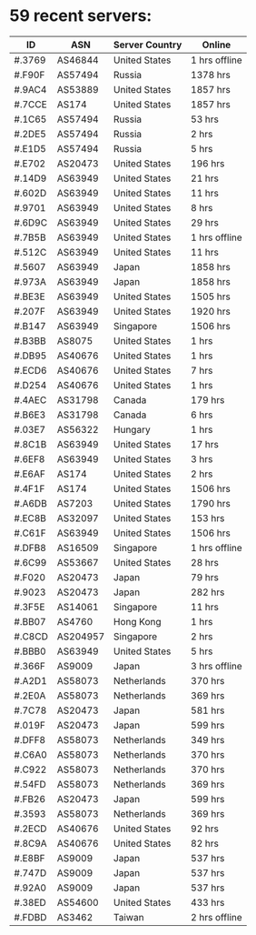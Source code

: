 # 59 recent servers:

| ID | ASN | Server Country | Online |
| ------ | ------ | ------ | ------ |
| #.3769 | AS46844 | United States | 1 hrs offline |
| #.F90F | AS57494 | Russia | 1378 hrs |
| #.9AC4 | AS53889 | United States | 1857 hrs |
| #.7CCE | AS174 | United States | 1857 hrs |
| #.1C65 | AS57494 | Russia | 53 hrs |
| #.2DE5 | AS57494 | Russia | 2 hrs |
| #.E1D5 | AS57494 | Russia | 5 hrs |
| #.E702 | AS20473 | United States | 196 hrs |
| #.14D9 | AS63949 | United States | 21 hrs |
| #.602D | AS63949 | United States | 11 hrs |
| #.9701 | AS63949 | United States | 8 hrs |
| #.6D9C | AS63949 | United States | 29 hrs |
| #.7B5B | AS63949 | United States | 1 hrs offline |
| #.512C | AS63949 | United States | 11 hrs |
| #.5607 | AS63949 | Japan | 1858 hrs |
| #.973A | AS63949 | Japan | 1858 hrs |
| #.BE3E | AS63949 | United States | 1505 hrs |
| #.207F | AS63949 | United States | 1920 hrs |
| #.B147 | AS63949 | Singapore | 1506 hrs |
| #.B3BB | AS8075 | United States | 1 hrs |
| #.DB95 | AS40676 | United States | 1 hrs |
| #.ECD6 | AS40676 | United States | 7 hrs |
| #.D254 | AS40676 | United States | 1 hrs |
| #.4AEC | AS31798 | Canada | 179 hrs |
| #.B6E3 | AS31798 | Canada | 6 hrs |
| #.03E7 | AS56322 | Hungary | 1 hrs |
| #.8C1B | AS63949 | United States | 17 hrs |
| #.6EF8 | AS63949 | United States | 3 hrs |
| #.E6AF | AS174 | United States | 2 hrs |
| #.4F1F | AS174 | United States | 1506 hrs |
| #.A6DB | AS7203 | United States | 1790 hrs |
| #.EC8B | AS32097 | United States | 153 hrs |
| #.C61F | AS63949 | United States | 1506 hrs |
| #.DFB8 | AS16509 | Singapore | 1 hrs offline |
| #.6C99 | AS53667 | United States | 28 hrs |
| #.F020 | AS20473 | Japan | 79 hrs |
| #.9023 | AS20473 | Japan | 282 hrs |
| #.3F5E | AS14061 | Singapore | 11 hrs |
| #.BB07 | AS4760 | Hong Kong | 1 hrs |
| #.C8CD | AS204957 | Singapore | 2 hrs |
| #.BBB0 | AS63949 | United States | 5 hrs |
| #.366F | AS9009 | Japan | 3 hrs offline |
| #.A2D1 | AS58073 | Netherlands | 370 hrs |
| #.2E0A | AS58073 | Netherlands | 369 hrs |
| #.7C78 | AS20473 | Japan | 581 hrs |
| #.019F | AS20473 | Japan | 599 hrs |
| #.DFF8 | AS58073 | Netherlands | 349 hrs |
| #.C6A0 | AS58073 | Netherlands | 370 hrs |
| #.C922 | AS58073 | Netherlands | 370 hrs |
| #.54FD | AS58073 | Netherlands | 369 hrs |
| #.FB26 | AS20473 | Japan | 599 hrs |
| #.3593 | AS58073 | Netherlands | 369 hrs |
| #.2ECD | AS40676 | United States | 92 hrs |
| #.8C9A | AS40676 | United States | 82 hrs |
| #.E8BF | AS9009 | Japan | 537 hrs |
| #.747D | AS9009 | Japan | 537 hrs |
| #.92A0 | AS9009 | Japan | 537 hrs |
| #.38ED | AS54600 | United States | 433 hrs |
| #.FDBD | AS3462 | Taiwan | 2 hrs offline |

